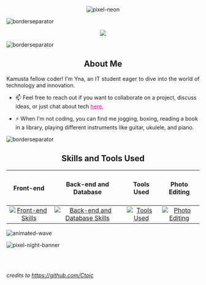 <p align="center">
 <!-- <img width="200px"  src="https://logos-world.net/wp-content/uploads/2021/08/Gryffindor-Logo.png"  /> -->
  <img src="https://github.com/Ctoic/Ctoic/assets/90936436/8f9b03ab-7642-48d9-a75e-f2f3778dd4da" alt="pixel-neon" />
</p>

![borderseparator](https://github.com/Ctoic/Ctoic/assets/90936436/b0885c98-6e49-4365-93f1-fd2fcaed194c)

<div align="center">
  <a href="https://git.io/typing-svg">
    <img src="https://readme-typing-svg.herokuapp.com/?font=Fira+Code&lines=Hi+Peeps!;I'm+Yna+;A+Web+Developer;Let's+Learn+Together!+&center=true&size=30&color=fe019a">
  </a>
</div>

![borderseparator](https://github.com/Ctoic/Ctoic/assets/90936436/ff2a1e28-a7ad-448e-a20e-cc3a62715e72)

<h2 align="center">About Me </h2>

<p align="justify">Kamusta fellow coder! I'm Yna, an IT student eager to dive into the world of technology and innovation.</p>


- 📫 Feel free to reach out if you want to collaborate on a project, discuss ideas, or just chat about tech <a href="mailto:school.degrano@gmail.com" style="color:fe019a;">here.</a>

<!--[<img src='https://cdn.jsdelivr.net/npm/simple-icons@3.0.1/icons/discord.svg' alt='discord' height='20' target='_blank'>](https://discord.gg/KpET2wPD) &nbsp;
[<a href="mailto:school.degrano@gmail.com"><img src='https://cdn.jsdelivr.net/npm/simple-icons@3.0.1/icons/gmail.svg' alt='gmail' height='20' target='_blank'>]()-->


- ⚡ When I’m not coding, you can find me jogging, boxing, reading a book in a library, playing different instruments like guitar, ukulele, and piano. 

![borderseparator](https://github.com/Ctoic/Ctoic/assets/90936436/ff2a1e28-a7ad-448e-a20e-cc3a62715e72)


<h2 align="center">Skills and Tools Used</h2>
<table style="width: 100%;" align="center">
        <thead>
            <tr>
                <th><h4>Front-end</h4></th>
                <th><h4>Back-end and Database</h4></th>
                <th><h4>Tools Used</h4></th>
                <th><h4>Photo Editing</h4></th>
            </tr>
        </thead>
        <tbody>
            <tr>
                <td style="text-align: center;"><a href="https://skillicons.dev"><img src="https://skillicons.dev/icons?i=html,css,js,bootstrap,&theme=dark&perline=2" alt="Front-end Skills"></a></td>
                <td style="text-align: center;"><a href="https://skillicons.dev"><img src="https://skillicons.dev/icons?i=django,py,c,cpp,java,eclipse,php,dotnet,mysql,&theme=dark&perline=3" alt="Back-end and Database Skills"></a></td>
                <td style="text-align: center;"><a href="https://skillicons.dev"><img src="https://skillicons.dev/icons?i=git,github,visualstudio,pycharm,sublime,vscode,&theme=dark&perline=3" alt="Tools Used"></a></td>
                <td style="text-align: center;"><a href="https://skillicons.dev"><img src="https://skillicons.dev/icons?i=figma,ps,&theme=dark&perline=2" alt="Photo Editing"></a></td>
            </tr>
        </tbody>
    </table>

![animated-wave](https://github.com/Ctoic/Ctoic/assets/90936436/f12da875-8704-4e89-80f8-31c42713adec)



    
 ![pixel-night-banner](https://github.com/Ctoic/Ctoic/assets/90936436/fab74104-e85f-44fe-aa92-9eb7aba51e30)   
<!--<div> 
  <h2 align="center">Skills and Tools Used</h2>

 <h4 align="left">Front-end</h4>
  
  [![My Skills](https://skillicons.dev/icons?i=html,css,js,bootstrap,&theme=dark&perline=5)](https://skillicons.dev)<br>

<h4 align="left">Back-end and Database</h4>

  [![My Skills](https://skillicons.dev/icons?i=django,py,c,cpp,java,eclipse,php,dotnet,mysql,&theme=dark&perline=5)](https://skillicons.dev)<br>

<h4 align="left">Tools Used</h4>
  
  [![My Skills](https://skillicons.dev/icons?i=git,github,visualstudio,pycharm,sublime,vscode,&theme=dark&perline=5)](https://skillicons.dev)<br>

<h4 align="left">Photo Editing</h4>
  
  [![My Skills](https://skillicons.dev/icons?i=figma,ps,&theme=dark&perline=5)](https://skillicons.dev)

</div>-->



<!--
<div align="center">
 
<h2 align="center">Reach me at </h2>

[<img src='https://cdn.jsdelivr.net/npm/simple-icons@3.0.1/icons/discord.svg' alt='discord' height='40' target='_blank'>](https://discord.gg/KpET2wPD) &emsp;
[<a href="mailto:school.degrano@gmail.com"><img src='https://cdn.jsdelivr.net/npm/simple-icons@3.0.1/icons/gmail.svg' alt='gmail' height='40' target='_blank'>]()

</div>



![animated-wave](https://github.com/Ctoic/Ctoic/assets/90936436/f12da875-8704-4e89-80f8-31c42713adec)-->

<br><br>

*credits to https://github.com/Ctoic*

<!--## Hi there 👋


**wayenae/wayenae** is a ✨ _special_ ✨ repository because its `README.md` (this file) appears on your GitHub profile.

Here are some ideas to get you started:

- 🔭 I’m currently working on ...
- 🌱 I’m currently learning ...
- 👯 I’m looking to collaborate on ...
- 🤔 I’m looking for help with ...
- 💬 Ask me about ...
- 📫 How to reach me: ...
- 😄 Pronouns: ...
- ⚡ Fun fact: ...
-->
